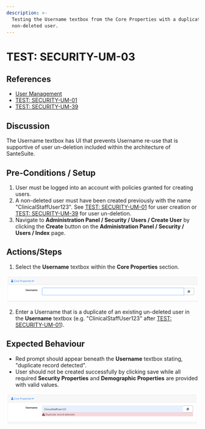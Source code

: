 ```yaml
---
description: >-
  Testing the Username textbox from the Core Properties with a duplicate
  non-deleted user.
---
```


# TEST: SECURITY-UM-03

## References

* [User Management](../../../../../operations/security-administration/user-management.md)
* [TEST: SECURITY-UM-01](test-security-um-01.md)
* [TEST: SECURITY-UM-39](test-security-um-39.md)

## Discussion

The Username textbox has UI that prevents Username re-use that is supportive of user un-deletion included within the architecture of SanteSuite. 

## Pre-Conditions / Setup

1. User must be logged into an account with policies granted for creating users.
2. A non-deleted user must have been created previously with the name "ClinicalStaffUser123". See [TEST: SECURITY-UM-01](test-security-um-01.md) for user creation or [TEST: SECURITY-UM-39](test-security-um-39.md) for user un-deletion.
3. Navigate to **Administration Panel / Security / Users / Create User** by clicking the **Create** button on the **Administration Panel / Security / Users / Index** page.

## Actions/Steps

1. Select the **Username** textbox within the **Core Properties** section.

![](../../../../../../.gitbook/assets/image%20%28210%29.png)

2. Enter a Username that is a duplicate of an existing un-deleted user in the **Username** textbox  \(e.g. "ClinicalStaffUser123" after [TEST: SECURITY-UM-01](test-security-um-01.md)\).

## Expected Behaviour

* Red prompt should appear beneath the **Username** textbox stating, "duplicate record detected".
* User should not be created successfully by clicking save while all required **Security Properties** and **Demographic Properties** are provided with valid values.

![](../../../../../../.gitbook/assets/image%20%28229%29.png)

